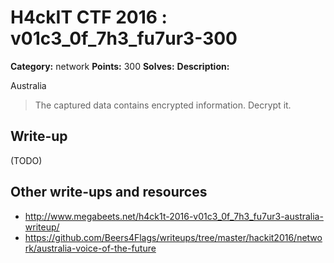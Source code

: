 # H4ckIT CTF 2016 : v01c3_0f_7h3_fu7ur3-300

**Category:** network
**Points:** 300
**Solves:**
**Description:**

Australia

> The captured data contains encrypted information. Decrypt it.

## Write-up

(TODO)

## Other write-ups and resources

* http://www.megabeets.net/h4ck1t-2016-v01c3_0f_7h3_fu7ur3-australia-writeup/
* https://github.com/Beers4Flags/writeups/tree/master/hackit2016/network/australia-voice-of-the-future
